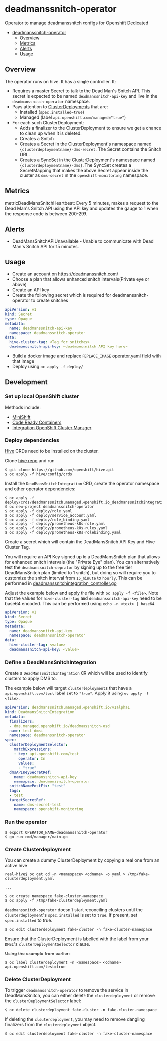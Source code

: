 # deadmanssnitch-operator

Operator to manage deadmanssnitch configs for Openshift Dedicated

- [deadmanssnitch-operator](#deadmanssnitch-operator)
  - [Overview](#overview)
  - [Metrics](#metrics)
  - [Alerts](#alerts)
  - [Usage](#usage)

## Overview

The operator runs on hive. It has a single controller. It:
- Requires a master Secret to talk to the Dead Man's Snitch API.
  This secret is expected to be named `deadmanssnitch-api-key` and live in the `deadmanssnitch-operator` namespace.
- Pays attention to [ClusterDeployments](https://github.com/openshift/hive/blob/master/config/crds/hive.openshift.io_clusterdeployments.yaml) that are:
  - Installed (`spec.installed=true`)
  - Managed (label `api.openshift.com/managed="true"`)
- For each such ClusterDeployment:
  - Adds a finalizer to the ClusterDeployment to ensure we get a chance to clean up when it is deleted.
  - Creates a Snitch
  - Creates a Secret in the ClusterDeployment's namespace named `{clusterdeploymentname}-dms-secret`.
    The Secret contains the Snitch URL.
  - Creates a SyncSet in the ClusterDeployment's namespace named `{clusterdeploymentname}-dms}`.
    The SyncSet creates a SecretMapping that makes the above Secret appear inside the cluster as `dms-secret` in the `openshift-monitoring` namespace.

## Metrics

metricDeadMansSnitchHeartbeat: Every 5 minutes, makes a request to the Dead Man's Snitch API using the API key and updates the gauge to 1 when the response code is between 200-299.

## Alerts

- DeadMansSnitchAPIUnavailable - Unable to communicate with Dead Man's Snitch API for 15 minutes.

## Usage

- Create an account on https://deadmanssnitch.com/ 
- Choose a plan that allows enhanced snitch intervals(Private eye or above)
- Create an API key
- Create the following secret which is required for deadmanssnitch-operator to create snitches

```yaml
apiVersion: v1
kind: Secret
type: Opaque
metadata:
  name: deadmanssnitch-api-key
  namespace: deadmanssnitch-operator
data:
  hive-cluster-tag: <Tag for snitches>
  deadmanssnitch-api-key: <deadmanssnitch API key here>
```

- Build a docker image and replace `REPLACE_IMAGE` [operator.yaml](deploy/operator.yaml) field with that image
- Deploy using `oc apply -f deploy/`

## Development

### Set up local OpenShift cluster

Methods include:
- [MiniShift](https://github.com/minishift/minishift)
- [Code Ready Containers](https://developers.redhat.com/products/codeready-containers/overview)
- [Integration OpenShift Cluster Manager](https://qaprodauth.cloud.redhat.com/openshift/?env=integration)

### Deploy dependencies

[Hive](https://github.com/openshift/hive/) CRDs need to be installed on the cluster.

Clone [hive repo](https://github.com/openshift/hive/) and run

```terminal
$ git clone https://github.com/openshift/hive.git
$ oc apply -f hive/config/crds
```

Install the `DeadMansSnitchIntegration` CRD, create the operator namespace and other operator dependencies:

```terminal
$ oc apply -f deploy/crds/deadmanssnitch.managed.openshift.io_deadmanssnitchintegrations_crd.yaml
$ oc new-project deadmanssnitch-operator
$ oc apply -f deploy/role.yaml
$ oc apply -f deploy/service_account.yaml
$ oc apply -f deploy/role_binding.yaml
$ oc apply -f deploy/prometheus-k8s-role.yaml
$ oc apply -f deploy/prometheus-k8s-rules.yaml
$ oc apply -f deploy/prometheus-k8s-rolebinding.yaml
```

Create a secret which will contain the DeadMansSnitch API Key and Hive Cluster Tag. 

You will require an API Key signed up to a DeadMansSnitch plan that allows for enhanced snitch intervals (the "Private Eye" plan). You can alternatively test the `deadmanssnitch-oeprator` by signing up to the free tier DeadMansSnitch plan (limited to 1 snitch), but doing so will require you to customize the snitch interval from `15_minute` to `hourly`. This can be performed in [deadmanssnitchintegration_controller.go](pkg/controller/deadmanssnitchintegration/deadmanssnitchintegration_controller.go) 

Adjust the example below and apply the file with `oc apply -f <file>`. Note that the values for `hive-cluster-tag` and `deadmanssnitch-api-key` need to be base64 encoded. This can be performed using `echo -n <text> | base64`.

```yaml
apiVersion: v1
kind: Secret
type: Opaque
metadata:
  name: deadmanssnitch-api-key
  namespace: deadmanssnitch-operator
data:
  hive-cluster-tag: <value>
  deadmanssnitch-api-key: <value>
```

### Define a DeadMansSnitchIntegration

Create a `DeadMansSnitchIntegration` CR which will be used to identify clusters to apply DMS to.

The example below will target `clusterdeployment`s that have a `api.openshift.com/test` label set to `"true"`. Apply it using `oc apply -f <file>`.

```yaml
apiVersion: deadmanssnitch.managed.openshift.io/v1alpha1
kind: DeadmansSnitchIntegration
metadata:
  finalizers:
  - dms.managed.openshift.io/deadmanssnitch-osd
  name: test-dmsi
  namespace: deadmanssnitch-operator
spec:
  clusterDeploymentSelector:
    matchExpressions:
    - key: api.openshift.com/test
      operator: In
      values:
      - "true"
  dmsAPIKeySecretRef:
    name: deadmanssnitch-api-key
    namespace: deadmanssnitch-operator
  snitchNamePostFix: "test"
  tags:
  - test
  targetSecretRef:
    name: dms-secret-test
    namespace: openshift-monitoring
```

### Run the operator

```terminal
$ export OPERATOR_NAME=deadmanssnitch-operator
$ go run cmd/manager/main.go
```

### Create Clusterdeployment

You can create a dummy ClusterDeployment by copying a real one from an active hive

```terminal
real-hive$ oc get cd -n <namespace> <cdname> -o yaml > /tmp/fake-clusterdeployment.yaml

...

$ oc create namespace fake-cluster-namespace
$ oc apply -f /tmp/fake-clusterdeployment.yaml
```

`deadmanssnitch-operator` doesn't start reconciling clusters until the `clusterdeployment`'s `spec.installed` is set to `true`. If present, set `spec.installed` to true.

```terminal
$ oc edit clusterdeployment fake-cluster -n fake-cluster-namespace
```

Ensure that the ClusterDeployment is labelled with the label from your `DMSI`'s `clusterDeploymentSelector` clause. 

Using the example from earlier:
```terminal
$ oc label clusterdeployment -n <namespace> <cdname> api.openshift.com/test=true 
```

### Delete ClusterDeployment

To trigger `deadmanssnitch-operator` to remove the service in DeadMansSnitch, you can either delete the `clusterdeployment` or remove the `clusterDeploymentSelector` label:

```terminal
$ oc delete clusterdeployment fake-cluster -n fake-cluster-namespace
```

If deleting the `clsuterdeployment`, you may need to remove dangling finalizers from the `clusterdeployment` object.

```terminal
$ oc edit clusterdeployment fake-cluster -n fake-cluster-namespace
```
